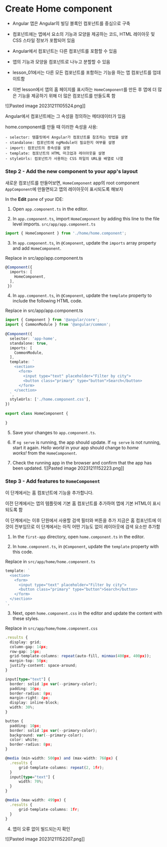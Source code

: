 # Create Home component

- Angular 앱은 Angular의 빌딩 블록인 컴포넌트를 중심으로 구축
- 컴포넌트에는 앱에서 요소의 기능과 모양을 제공하는 코드, HTML 레이아웃 및 CSS 스타일 정보가 포함되어 있음
- Angular에서 컴포넌트는 다른 컴포넌트를 포함할 수 있음
- 앱의 기능과 모양을 컴포넌트로 나누고 분할할 수 있음

- lesson_01에서는 다른 모든 컴포넌트를 포함하는 기능을 하는 앱 컴포넌트를 업데이트함
- 이번 lesson에서 앱의 홈 페이지를 표시하는 `HomeComponent`를 만든 후 앱에 더 많은 기능을 제공하기 위해 더 많은 컴포넌트를 만들도록 함

![[Pasted image 20231211105524.png]]

Angular에서 컴포넌트에는 그 속성을 정의하는 메타데이터가 있음

home.component를 만들 때 이러한 속성을 사용:

	- selector: 템플릿에서 Angular가 컴포넌트를 참조하는 방법을 설명
	- standalone: 컴포넌트에 ngModule이 필요한지 여부를 설명  
	- import: 컴포넌트의 종속성을 설명
	- template: 컴포넌트의 HTML 마크업과 레이아웃을 설명
	- styleUrls: 컴포넌트가 사용하는 CSS 파일의 URL을 배열로 나열


###   Step 2 - Add the new component to your app's layout

새로운 컴포넌트를 만들어보면, `HomeComponent` app의 root component `AppComponent`에 만들면되고 앱의 레이아웃이 표시되도록 해보자

In the **Edit** pane of your IDE:

1. Open `app.component.ts` in the editor.
    
2. In `app.component.ts`, import `HomeComponent` by adding this line to the file level imports.
`src/app/app.component.ts`
```ts
import { HomeComponent } from './home/home.component';
```
3. In `app.component.ts`, in `@Component`, update the `imports` array property and add `HomeComponent`.

Replace in src/app/app.component.ts
```ts
@Component({
  imports: [
    HomeComponent,
  ],
 })
```

4. In `app.component.ts`, in `@Component`, update the `template` property to include the following HTML code.

Replace in src/app/app.component.ts
```ts
import { Component } from '@angular/core';
import { CommonModule } from '@angular/common';
  
@Component({
  selector: 'app-home',
  standalone: true,
  imports: [
    CommonModule,
  ],
  template: `
    <section>
      <form>
        <input type="text" placeholder="Filter by city">
        <button class="primary" type="button">Search</button>
      </form>
    </section>
  `,
  styleUrls: ['./home.component.css'],
})
  
export class HomeComponent {
  
}
```

5. Save your changes to `app.component.ts`.
    
6. If `ng serve` is running, the app should update. If `ng serve` is not running, start it again. _Hello world_ in your app should change to _home works!_ from the `HomeComponent`.
    
7. Check the running app in the browser and confirm that the app has been updated.
![[Pasted image 20231211152223.png]]
### Step 3 - Add features to `HomeComponent`

이 단계에서는 홈 컴포넌트에 기능을 추가합니다.

이전 단계에서는 앱의 템플릿에 기본 홈 컴포넌트를 추가하여 앱에 기본 HTML이 표시되도록 함

이 단계에서는 이후 단원에서 사용할 검색 필터와 버튼을 추가
지금은 홈 컴포넌트에 이것이 전부임므로 이 단계에서는 아직 어떤 기능도 없이 레이아웃에 검색 요소만 추가함

1. In the `first-app` directory, open `home.component.ts` in the editor.
    
2. In `home.component.ts`, in `@Component`, update the `template` property with this code.

Replace in `src/app/home/home.component.ts`
```ts
template: `
  <section>
    <form>
      <input type="text" placeholder="Filter by city">
      <button class="primary" type="button">Search</button>
    </form>
  </section>
`,
```

3. Next, open `home.component.css` in the editor and update the content with these styles.

Replace in `src/app/home/home.component.css`
```ts
.results {
  display: grid;
  column-gap: 14px;
  row-gap: 14px;
  grid-template-columns: repeat(auto-fill, minmax(400px, 400px));
  margin-top: 50px;
  justify-content: space-around;
}

input[type="text"] {
  border: solid 1px var(--primary-color);
  padding: 10px;
  border-radius: 8px;
  margin-right: 4px;
  display: inline-block;
  width: 30%;
}

button {
  padding: 10px;
  border: solid 1px var(--primary-color);
  background: var(--primary-color);
  color: white;
  border-radius: 8px;
}

@media (min-width: 500px) and (max-width: 768px) {
  .results {
      grid-template-columns: repeat(2, 1fr);
  }
  input[type="text"] {
      width: 70%;
  }   
}

@media (max-width: 499px) {
  .results {
      grid-template-columns: 1fr;
  }    
}
```

4. 앱이 오류 없이 빌드되는지 확인

![[Pasted image 20231211152207.png]]

